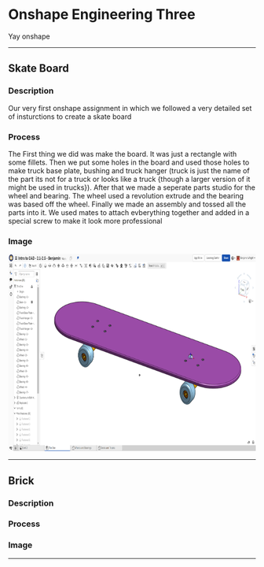 # Onshape Engineering Three
Yay onshape

------------
## Skate Board 

### Description 

Our very first onshape assignment in which we followed a very detailed set of insturctions to create a skate board

### Process

The First thing we did was make the board. It was just a rectangle with some fillets. Then we put some holes in the board and used those holes to make truck base plate, bushing and truck hanger (truck is just the name of the part its not for a truck or looks like a truck {though a larger version of it might be used in trucks}). After that we made a seperate parts studio for the wheel and bearing. The wheel used a revolution extrude and the bearing was based off the wheel. Finally we made an assembly and tossed all the parts into it. We used mates to attach evberything together and added in a special screw to make it look more professional 

### Image 

<img src="Images/Screenshot 2021-10-20 093817.png" width="800" Height="400">

-------

## Brick 

### Description 



### Process



### Image 


-------
